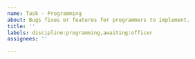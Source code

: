 ```yaml
---
name: Task - Programming
about: Bugs fixes or features for programmers to implement.
title: ''
labels: discipline:programming,awaiting:officer
assignees: ''

---
```

